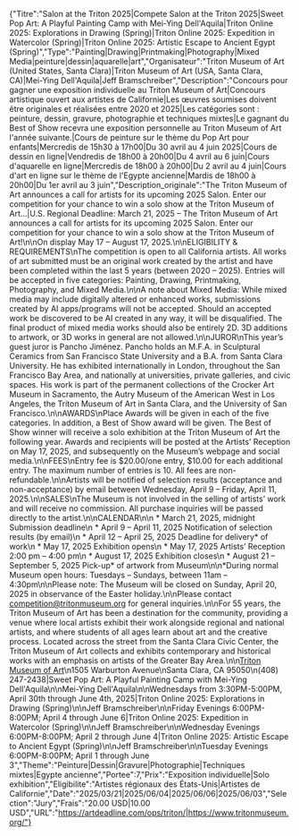 {"Titre":"Salon at the Triton 2025|Compete Salon at the Triton 2025|Sweet Pop Art: A Playful Painting Camp with Mei-Ying Dell'Aquila|Triton Online 2025: Explorations 
in Drawing (Spring)|Triton Online 2025: Expedition in Watercolor (Spring)|Triton Online 2025: Artistic Escape to Ancient Egypt (Spring)","Type":"Painting|Drawing|Printmaking|Photography|Mixed Media|peinture|dessin|aquarelle|art","Organisateur":"Triton Museum of Art (United States, Santa Clara)|Triton Museum of Art (USA, Santa Clara, CA)|Mei-Ying Dell'Aquila|Jeff Bramschreiber","Description":"Concours pour gagner une exposition individuelle au Triton Museum of Art|Concours artistique ouvert aux artistes de Californie|Les œuvres soumises doivent être originales et réalisées entre 2020 et 2025|Les catégories sont : peinture, dessin, gravure, photographie et techniques mixtes|Le gagnant du Best of Show recevra une exposition personnelle au Triton Museum of Art l'année suivante.|Cours de peinture sur le thème du Pop Art pour enfants|Mercredis de 15h30 à 17h00|Du 30 avril au 4 juin 2025|Cours de dessin en ligne|Vendredis de 18h00 à 20h00|Du 4 avril au 6 juin|Cours d'aquarelle en ligne|Mercredis de 18h00 à 20h00|Du 2 avril au 4 juin|Cours d'art en ligne sur le thème de l'Egypte ancienne|Mardis de 18h00 à 20h00|Du 1er avril au 3 juin","Description_originale":"The Triton Museum of Art announces a call for artists for its upcoming 2025 Salon.  Enter our competition for your chance to win a solo show at the Triton Museum of Art…|U.S. Regional Deadline: March 21, 2025 – The Triton Museum of Art announces a call for artists for its upcoming 2025 Salon. Enter our competition for your chance to win a solo show at the Triton Museum of Art!\n\nOn display May 17 – August 17, 2025.\n\nELIGIBILITY & REQUIREMENTS\nThe competition is open to all California artists. All works of art submitted must be an original work created by the artist and have been completed within the last 5 years (between 2020 – 2025). Entries will be accepted in five categories: Painting, Drawing, Printmaking, Photography, and Mixed Media.*\n\n*A note about Mixed Media: While mixed media may include digitally altered or enhanced works, submissions created by AI apps/programs will not be accepted. Should an accepted work be discovered to be AI created in any way, it will be disqualified. The final product of mixed media works should also be entirely 2D. 3D additions to artwork, or 3D works in general are not allowed.\n\nJUROR\nThis year’s guest juror is Pancho Jiménez. Pancho holds an M.F.A. in Sculptural Ceramics from San Francisco State University and a B.A. from Santa Clara University. He has 
exhibited internationally in London, throughout the San Francisco Bay Area, and nationally at universities, private galleries, and civic spaces. His work is part of the permanent collections of the Crocker Art Museum in Sacramento, the Autry Museum of the American West in Los Angeles, the Triton Museum of Art in Santa Clara, and the University of San Francisco.\n\nAWARDS\nPlace Awards will be given in each of the five categories. In addition, a Best of Show award will be given. The Best of Show winner will receive a solo exhibition at the Triton Museum of Art the following year. Awards and recipients will be posted at the Artists’ Reception on May 17, 2025, and subsequently on the Museum’s webpage and social media.\n\nFEES\nEntry fee is $20.00/one entry, $10.00 for each additional entry. The maximum number of entries is 10. All fees are non-refundable.\n\nArtists will be notified of selection results (acceptance and non-acceptance) by email between Wednesday, April 9 – Friday, April 11, 2025.\n\nSALES\nThe Museum is not involved in the selling of artists’ work and will receive no commission. All purchase inquiries will be passed directly to the artist.\n\nCALENDAR\n\n  * March 21, 2025, midnight Submission deadline\n  * April 9 – April 11, 2025 Notification of selection results (by email)\n  * April 12 – April 25, 2025 Deadline for delivery* of work\n  * May 17, 2025 Exhibition opens\n  * May 17, 2025 Artists’ Reception 2:00 pm – 4:00 pm\n  * August 17, 2025 Exhibition 
closes\n  * August 21 – September 5, 2025 Pick-up* of artwork from Museum\n\n*During normal Museum open hours: Tuesdays – Sundays, between 11am – 4:30pm\n\nPlease note: The Museum will be closed on Sunday, April 20, 2025 in observance of the Easter holiday.\n\nPlease contact competition@tritonmuseum.org for general inquiries.\n\nFor 55 years, the Triton Museum of Art has been a destination for the community, providing a venue where local artists exhibit their work alongside regional and national artists, and where students of all ages learn about art and the creative process. Located across the street from the Santa Clara Civic Center, the Triton Museum of Art collects and exhibits contemporary and historical works with an emphasis on artists of the Greater Bay Area.\n\n[Triton Museum of Art](https://www.tritonmuseum.org/)\n1505 Warburton Avenue\nSanta Clara, CA 95050\n(408) 247-2438|Sweet Pop Art: A Playful Painting Camp with Mei-Ying Dell'Aquila\n\nMei-Ying Dell'Aquila\n\nWednesdays from 3:30PM-5:00PM, April 30th through June 4th, 2025|Triton Online 2025: Explorations in Drawing (Spring)\n\nJeff Bramschreiber\n\nFriday Evenings 6:00PM-8:00PM; April 4 through June 6|Triton Online 2025: Expedition in Watercolor (Spring)\n\nJeff Bramschreiber\n\nWednesday Evenings 6:00PM-8:00PM; April 2 through June 4|Triton Online 2025: Artistic Escape to Ancient Egypt (Spring)\n\nJeff Bramschreiber\n\nTuesday Evenings 6:00PM-8:00PM; April 1 through June 3","Theme":"Peinture|Dessin|Gravure|Photographie|Techniques mixtes|Egypte ancienne","Portee":7,"Prix":"Exposition individuelle|Solo exhibition","Eligibilite":"Artistes régionaux des États-Unis|Artistes de Californie","Date":"2025/03/21|2025/06/04|2025/06/06|2025/06/03","Selection":"Jury","Frais":"20.00 USD|10.00 USD","URL":"https://artdeadline.com/ops/triton/|https://www.tritonmuseum.org/"} 